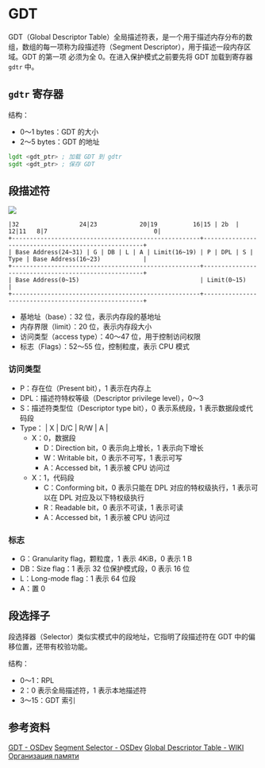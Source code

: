 # GDT

GDT（Global Descriptor Table）全局描述符表，是一个用于描述内存分布的数组，数组的每一项称为段描述符（Segment Descriptor），用于描述一段内存区域。GDT 的第一项 必须为全 0。在进入保护模式之前要先将 GDT 加载到寄存器 `gdtr` 中。

## `gdtr` 寄存器

结构：

- 0～1 bytes：GDT 的大小
- 2～5 bytes：GDT 的地址

```asm
lgdt <gdt_ptr> ; 加载 GDT 到 gdtr
sgdt <gdt_ptr> ; 保存 GDT
```

## 段描述符

<img src="https://en.wikipedia.org/wiki/Global_Descriptor_Table#/media/File:SegmentDescriptor.svg">

```language
|32                 24|23            20|19          16|15 | 2b  | 12|11   8|7                              0|
+-----------------------------------------------------+-----------------------------------------------------+
| Base Address(24~31) | G | DB | L | A | Limit(16~19) | P | DPL | S | Type | Base Address(16~23)            |
+-----------------------------------------------------+-----------------------------------------------------+
| Base Address(0~15)                                  | Limit(0~15)                                         |
+-----------------------------------------------------+-----------------------------------------------------+
```

- 基地址（base）：32 位，表示内存段的基地址
- 内存界限（limit）：20 位，表示内存段大小
- 访问类型（access type）：40～47 位，用于控制访问权限
- 标志（Flags）：52～55 位，控制粒度，表示 CPU 模式

### 访问类型

- P：存在位（Present bit），1 表示在内存上
- DPL：描述符特权等级（Descriptor privilege level），0～3
- S：描述符类型位（Descriptor type bit），0 表示系统段，1 表示数据段或代码段
- Type：
| X | D/C | R/W | A |
    - X：0，数据段
        - D：Direction bit，0 表示向上增长，1 表示向下增长
        - W：Writable bit，0 表示不可写，1 表示可写
        - A：Accessed bit，1 表示被 CPU 访问过
    - X：1，代码段
        - C：Conforming bit，0 表示只能在 DPL 对应的特权级执行，1 表示可以在
          DPL 对应及以下特权级执行
        - R：Readable bit，0 表示不可读，1 表示可读
        - A：Accessed bit，1 表示被 CPU 访问过

### 标志

- G：Granularity flag，颗粒度，1 表示 4KiB，0 表示 1 B
- DB：Size flag：1 表示 32 位保护模式段，0 表示 16 位
- L：Long-mode flag：1 表示 64 位段
- A：置 0

## 段选择子

段选择器（Selector）类似实模式中的段地址，它指明了段描述符在 GDT 中的偏移位置，还带有校验功能。

结构：
- 0～1：RPL
- 2：0 表示全局描述符，1 表示本地描述符
- 3～15：GDT 索引

## 参考资料

[GDT - OSDev](https://wiki.osdev.org/GDT)
[Segment Selector - OSDev](https://wiki.osdev.org/Segment_Selector)
[Global Descriptor Table - WIKI](https://en.wikipedia.org/wiki/Global_Descriptor_Table)
[Организация памяти](https://habr.com/en/articles/128991/)
